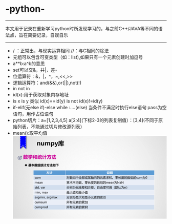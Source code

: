 # -python-
***
本文用于记录在重新学习python时所发现学习的，与之前C++/JAVA等不同的语法点，旨在简要记录，自娱自乐
***
- / ：正常出，与现实运算相同 //：与C相同的除法
- 元组可以包含可变类型（如：list),如果只有一个元素创建时加逗号
- a**b:a^b的意思
- set可以交&，并|，差-
- 位运算符：&，|，^，~,<<,>>
- 逻辑运算符：and(&&),or(||),not(!)
- in    not in   
- id(x):用于获取对象内存地址
- is x is y 类似 id(x)==id(y) is not id(x)!=id(y)
- if-elif(无else if)-else
while :....(else) 当条件不满足时执行else语句
pass为空语句，用作占位语句
- python切片：a=[1,2,3,4,5]
a[2:4](下标2-3的列表复制值）：[3,4](不同于原始列表，不能通过切片修改源列表）
- mean():取平均值
![np库中的常用数理统计方法](python数理.png)
